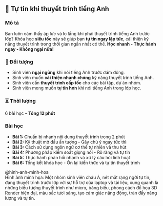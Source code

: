 ## 📌 Tự tin khi thuyết trình tiếng Anh

### Mô tả  
Bạn luôn cảm thấy áp lực và lo lắng khi phải thuyết trình tiếng Anh trước lớp? Khóa học **siêu tốc** này sẽ giúp bạn **tự tin ngay lập tức**, cải thiện kỹ năng thuyết trình trong thời gian ngắn nhất có thể. **Học nhanh - Thực hành ngay - Không ngại nữa!**

### 🎯 Đối tượng  
- Sinh viên **ngại ngùng** khi nói tiếng Anh trước đám đông.  
- Sinh viên muốn **cải thiện nhanh chóng** kỹ năng thuyết trình tiếng Anh.  
- Sinh viên cần **thuyết trình cấp tốc** cho các bài tập, dự án nhóm.  
- Sinh viên mong muốn **tự tin hơn** khi nói tiếng Anh trong lớp học.  

### ⏳ Thời lượng  
6 bài học – **Tổng 12 phút**  

### Bài học  
- **Bài 1:** Chuẩn bị nhanh nội dung thuyết trình trong 2 phút  
- **Bài 2:** Kỹ thuật mở đầu ấn tượng - Gây chú ý ngay tức thì  
- **Bài 3:** Cách sử dụng ngôn ngữ cơ thể tự nhiên và thu hút  
- **Bài 4:** Phương pháp kiểm soát giọng nói - Rõ ràng và tự tin  
- **Bài 5:** Thực hành phản hồi nhanh và xử lý câu hỏi linh hoạt  
- **Bài 6:** Tổng kết khóa học - Ôn lại kiến thức và tự tin thuyết trình  

@hinh-anh-minh-hoa  
Hình ảnh minh họa: Một nhóm sinh viên châu Á, nét mặt rạng ngời tự tin, đang thuyết trình trước lớp với sự hỗ trợ của laptop và tài liệu, xung quanh là những biểu tượng thuyết trình như micro, bảng biểu, phong cách đồ họa 3D Render hiện đại, màu sắc tươi sáng, tạo cảm giác năng động, tràn đầy năng lượng và tự tin.